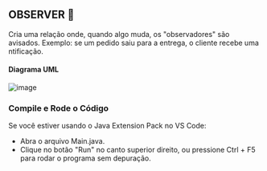 ## OBSERVER 👀
Cria uma relação onde, quando algo muda, os "observadores" são avisados. Exemplo: se um pedido saiu para a entrega, o cliente recebe uma ntificação.

#### Diagrama UML
![image](https://github.com/user-attachments/assets/b98e0804-f41e-455b-9b67-504478700f37)

### Compile e Rode o Código

Se você estiver usando o Java Extension Pack no VS Code:
- Abra o arquivo Main.java.
- Clique no botão "Run" no canto superior direito, ou pressione Ctrl + F5 para rodar o programa sem depuração.
